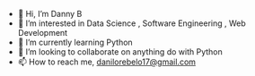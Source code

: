 - 👋 Hi, I’m Danny B
- 👀 I’m interested in Data Science , Software Engineering , Web Development
- 🌱 I’m currently learning Python
- 💞️ I’m looking to collaborate on anything do with Python
- 📫 How to reach me, danilorebelo17@gmail.com

<!---
Dannyb1996/Dannyb1996 is a ✨ special ✨ repository because its `README.md` (this file) appears on your GitHub profile.
You can click the Preview link to take a look at your changes.
--->
